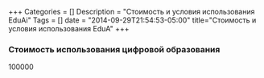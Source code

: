 +++
Categories = []
Description = "Стоимость и условия использования EduAi"
Tags = []
date = "2014-09-29T21:54:53-05:00"
title="Стоимость и условия использования EduA"
+++

### Стоимость использования цифровой образования 
100000 